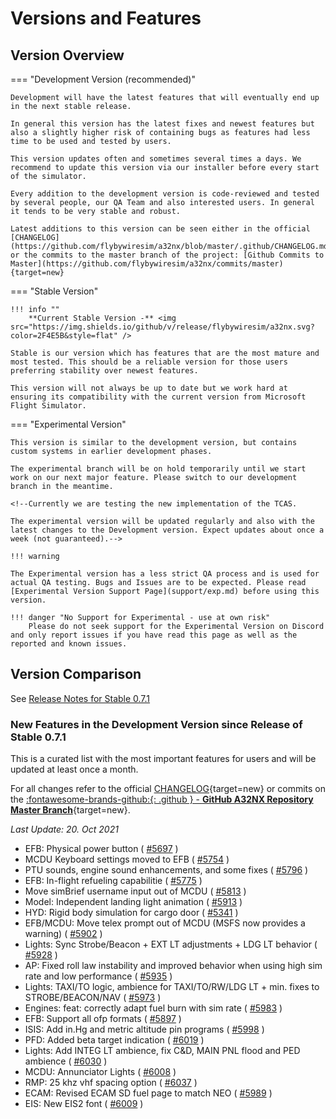 # Versions and Features

## Version Overview

=== "Development Version (recommended)"

    Development will have the latest features that will eventually end up in the next stable release. 
    
    In general this version has the latest fixes and newest features but also a slightly higher risk of containing bugs as features had less time to be used and tested by users.

    This version updates often and sometimes several times a days. We recommend to update this version via our installer before every start of the simulator.

    Every addition to the development version is code-reviewed and tested by several people, our QA Team and also interested users. In general it tends to be very stable and robust.

    Latest additions to this version can be seen either in the official [CHANGELOG](https://github.com/flybywiresim/a32nx/blob/master/.github/CHANGELOG.md) or the commits to the master branch of the project: [Github Commits to Master](https://github.com/flybywiresim/a32nx/commits/master){target=new}

=== "Stable Version"

    !!! info ""
        **Current Stable Version -** <img src="https://img.shields.io/github/v/release/flybywiresim/a32nx.svg?color=2F4E5B&style=flat" />

    Stable is our version which has features that are the most mature and most tested. This should be a reliable version for those users preferring stability over newest features.

    This version will not always be up to date but we work hard at ensuring its compatibility with the current version from Microsoft Flight Simulator.

=== "Experimental Version"

    This version is similar to the development version, but contains custom systems in earlier development phases.

    The experimental branch will be on hold temporarily until we start work on our next major feature. Please switch to our development branch in the meantime.
    
    <!--Currently we are testing the new implementation of the TCAS.
    
    The experimental version will be updated regularly and also with the latest changes to the Development version. Expect updates about once a week (not guaranteed).-->
    
    !!! warning
    
    The Experimental version has a less strict QA process and is used for actual QA testing. Bugs and Issues are to be expected. Please read [Experimental Version Support Page](support/exp.md) before using this version.

    !!! danger "No Support for Experimental - use at own risk"
        Please do not seek support for the Experimental Version on Discord and only report issues if you have read this page as well as the reported and known issues.

## Version Comparison

See [Release Notes for Stable 0.7.1](../release-notes/v071.md)

### New Features in the Development Version since Release of Stable 0.7.1

This is a curated list with the most important features for users and
will be updated at least once a month.

For all changes refer to the official [CHANGELOG](https://github.com/flybywiresim/a32nx/blob/master/.github/CHANGELOG.md){target=new} or commits on the [:fontawesome-brands-github:{: .github } - **GitHub A32NX Repository Master Branch**](https://github.com/flybywiresim/a32nx/commits/master){target=new}.

*Last Update: 20. Oct 2021*

- EFB: Physical power button ( [#5697](https://github.com/flybywiresim/a32nx/pull/5697) )
- MCDU Keyboard settings moved to EFB ( [#5754](https://github.com/flybywiresim/a32nx/pull/5754) )
- PTU sounds, engine sound enhancements, and some fixes ( [#5796](https://github.com/flybywiresim/a32nx/pull/5796) )
- EFB: In-flight refueling capabilitie ( [#5775](https://github.com/flybywiresim/a32nx/pull/5775) )
- Move simBrief username input out of MCDU ( [#5813](https://github.com/flybywiresim/a32nx/pull/5813) )
- Model: Independent landing light animation ( [#5913](https://github.com/flybywiresim/a32nx/pull/5913) )
- HYD: Rigid body simulation for cargo door ( [#5341](https://github.com/flybywiresim/a32nx/pull/5341) )
- EFB/MCDU: Move telex prompt out of MCDU (MSFS now provides a warning) ( [#5902](https://github.com/flybywiresim/a32nx/pull/5902) )
- Lights: Sync Strobe/Beacon + EXT LT adjustments + LDG LT behavior ( [#5928](https://github.com/flybywiresim/a32nx/pull/5928) )
- AP: Fixed roll law instability and improved behavior when using high sim rate and low performance ( [#5935](https://github.com/flybywiresim/a32nx/pull/5935) )
- Lights: TAXI/TO logic, ambience for TAXI/TO/RW/LDG LT + min. fixes to STROBE/BEACON/NAV ( [#5973](https://github.com/flybywiresim/a32nx/pull/5973) )
- Engines: feat: correctly adapt fuel burn with sim rate ( [#5983](https://github.com/flybywiresim/a32nx/pull/5983) )
- EFB: Support all ofp formats ( [#5897](https://github.com/flybywiresim/a32nx/pull/5897) )
- ISIS: Add in.Hg and metric altitude pin programs ( [#5998](https://github.com/flybywiresim/a32nx/pull/5998) )
- PFD: Added beta target indication ( [#6019](https://github.com/flybywiresim/a32nx/pull/6019) )
- Lights: Add INTEG LT ambience, fix C&D, MAIN PNL flood and PED ambience ( [#6030](https://github.com/flybywiresim/a32nx/pull/6030) )
- MCDU: Annunciator Lights ( [#6008](https://github.com/flybywiresim/a32nx/pull/6008) )
- RMP: 25 khz vhf spacing option ( [#6037](https://github.com/flybywiresim/a32nx/pull/6037) )
- ECAM: Revised ECAM SD fuel page to match NEO ( [#5989](https://github.com/flybywiresim/a32nx/pull/5989) )
- EIS: New EIS2 font ( [#6009](https://github.com/flybywiresim/a32nx/pull/6009) )
